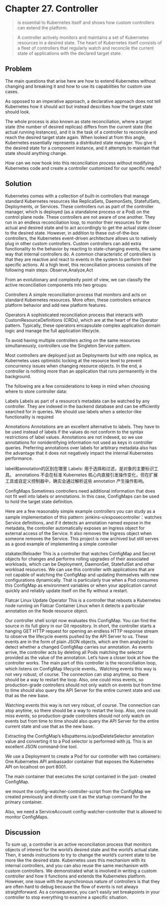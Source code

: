 # Chapter 27. Controller
>is essential to Kubernetes itself and shows
how custom controllers can extend the platform.

>A controller actively monitors and maintains a set of Kubernetes resources
in a desired state. The heart of Kubernetes itself consists of a fleet of
controllers that regularly watch and reconcile the current state of
applications with the declared target state.

## Problem
The main questions that arise here are how to extend Kubernetes without
changing and breaking it and how to use its capabilities for custom use
cases.

As opposed to an imperative approach,
a declarative approach does not tell Kubernetes how it should act but
instead describes how the target state should look.

The whole process is also known as state reconciliation, where a target state
(the number of desired replicas) differs from the current state (the actual
running instances), and it is the task of a controller to reconcile and reach
the desired target state again. When looked at from this angle, Kubernetes
essentially represents a distributed state manager. You give it the desired
state for a component instance, and it attempts to maintain that state should
anything change.

How can we now hook into this reconciliation process without modifying
Kubernetes code and create a controller customized for our specific needs?

## Solution
Kubernetes comes with a collection of built-in controllers that manage
standard Kubernetes resources like ReplicaSets, DaemonSets, StatefulSets,
Deployments, or Services. These controllers run as part of the controller
manager, which is deployed (as a standalone process or a Pod) on the
control plane node. These controllers are not aware of one another. They
run in an endless reconciliation loop, to monitor their resources for the
actual and desired state and to act accordingly to get the actual state closer
to the desired state.
However, in addition to these out-of-the-box controllers, the Kubernetes
event-driven architecture allows us to natively plug in other custom
controllers. Custom controllers can add extra functionality to the behavior
by reacting to state-changing events, the same way that internal controllers
do. A common characteristic of controllers is that they are reactive and
react to events in the system to perform their specific actions. At a high
level, this reconciliation process consists of the following main steps:
Observe,Analyze,Act

From an evolutionary and
complexity point of view, we can classify the active reconciliation
components into two groups:

Controllers
A simple reconciliation process that monitors and acts on standard
Kubernetes resources. More often, these controllers enhance platform
behavior and add new platform features.

Operators
A sophisticated reconciliation process that interacts with
CustomResourceDefinitions (CRDs), which are at the heart of the
Operator pattern. Typically, these operators encapsulate complex
application domain logic and manage the full application lifecycle.

To avoid having multiple controllers acting on the same resources
simultaneously, controllers use the Singleton Service pattern.

Most controllers are deployed just as Deployments but with one
replica, as Kubernetes uses optimistic locking at the resource level to
prevent concurrency issues when changing resource objects. In the end, a
controller is nothing more than an application that runs permanently in the
background.

The following are a few considerations to keep in mind when
choosing where to store controller data:

Labels
Labels as part of a resource’s metadata can be watched by any
controller. They are indexed in the backend database and can be
efficiently searched for in queries. We should use labels when a
selector-like functionality is required

Annotations
Annotations are an excellent alternative to labels. They have to be used
instead of labels if the values do not conform to the syntax restrictions
of label values. Annotations are not indexed, so we use annotations for
nonidentifying information not used as keys in controller queries.
Preferring annotations over labels for arbitrary metadata also has the
advantage that it does not negatively impact the internal Kubernetes
performance.

label和annotation的区别在哪里
Labels: 用于选择和过滤，是对象的主要标识工具。
annotations 不会在标准 Kubernetes 核心内直接引发操作变化，但在扩展工具或自定义控制器中，确实会通过解析这些 annotation 产生操作影响。

ConfigMaps
Sometimes controllers need additional information that does not fit well
into labels or annotations. In this case, ConfigMaps can be used to hold
the target state definition. 

Here are a few reasonably simple example controllers you can study as a
sample implementation of this pattern:
jenkins-x/exposecontroller：watches Service definitions, and if it detects an
annotation named expose in the metadata, the controller automatically
exposes an Ingress object for external access of the Service. It also
removes the Ingress object when someone removes the Service. This
project is now archived but still serves as a good example of
implementing a simple controller

stakater/Reloader
This is a controller that watches ConfigMap and Secret objects for
changes and performs rolling upgrades of their associated workloads,
which can be Deployment, DaemonSet, StatefulSet and other workload
resources. We can use this controller with applications that are not
capable of watching the ConfigMap and updating themselves with new
configurations dynamically. That is particularly true when a Pod
consumes this ConfigMap as environment variables or when your
application cannot quickly and reliably update itself on the fly without a
restart.


Flatcar Linux Update Operator
This is a controller that reboots a Kubernetes node running on Flatcar
Container Linux when it detects a particular annotation on the Node
resource object.

Our controller shell script now evaluates this ConfigMap. You can find the
source in its full glory in our Git repository. In short, the controller starts a
hanging GET HTTP request for opening an endless HTTP response stream
to observe the lifecycle events pushed by the API Server to us. These events
are in the form of plain JSON objects, which are then analyzed to detect
whether a changed ConfigMap carries our annotation. As events arrive, the
controller acts by deleting all Pods matching the selector provided as the
value of the annotation. Let’s have a closer look at how the controller
works.
The main part of this controller is the reconciliation loop, which listens on
ConfigMap lifecycle events。Watching events this way is not very robust, of course. The connection can
stop anytime, so there should be a way to restart the loop. Also, one could
miss events, so production-grade controllers should not only watch on
events but from time to time should also query the API Server for the entire
current state and use that as the new base.

Watching events this way is not very robust, of course. The connection can
stop anytime, so there should be a way to restart the loop. Also, one could
miss events, so production-grade controllers should not only watch on
events but from time to time should also query the API Server for the entire
current state and use that as the new base.


Extracting the ConfigMap’s k8spatterns.io/podDeleteSelector
annotation value and converting it to a Pod selector is performed with
jq. This is an excellent JSON command-line tool.


We use a Deployment to create a Pod for our controller with two containers:
One Kubernetes API ambassador container that exposes the
Kubernetes API on localhost on port 8001. 

The main container that executes the script contained in the just-
created ConfigMap.

we mount the config-watcher-controller-script from
the ConfigMap we created previously and directly use it as the startup
command for the primary container.

Also, we need a
ServiceAccount config-watcher-controller that is allowed to monitor
ConfigMaps. 


## Discussion
To sum up, a controller is an active reconciliation process that monitors
objects of interest for the world’s desired state and the world’s actual state.
Then, it sends instructions to try to change the world’s current state to be
more like the desired state. Kubernetes uses this mechanism with its
internal controllers, and you can also reuse the same mechanism with
custom controllers. We demonstrated what is involved in writing a custom
controller and how it functions and extends the Kubernetes platform. However, one issue with the
asynchronous nature of controllers is that they are often hard to debug
because the flow of events is not always straightforward. As a consequence,
you can’t easily set breakpoints in your controller to stop everything to
examine a specific situation.